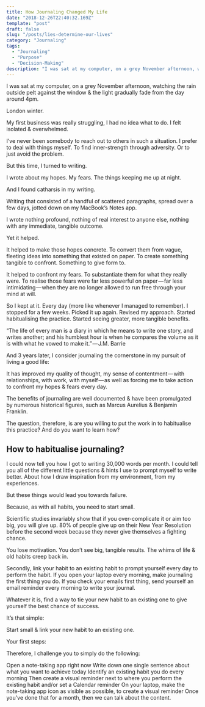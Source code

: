 ```yaml
---
title: How Journaling Changed My Life
date: "2018-12-26T22:40:32.169Z"
template: "post"
draft: false
slug: "/posts/lies-determine-our-lives"
category: "Journaling"
tags:
  - "Journaling"
  - "Purpose"
  - "Decision-Making"
description: "I was sat at my computer, on a grey November afternoon, watching the rain outside pelt against the window & the light gradually fade from the day around 4pm."
---
```


I was sat at my computer, on a grey November afternoon, watching the rain outside pelt against the window & the light gradually fade from the day around 4pm.

London winter.


My first business was really struggling, I had no idea what to do. I felt isolated & overwhelmed.

I’ve never been somebody to reach out to others in such a situation. I prefer to deal with things myself. To find inner-strength through adversity. Or to just avoid the problem.

But this time, I turned to writing.

I wrote about my hopes. My fears. The things keeping me up at night.

And I found catharsis in my writing.

Writing that consisted of a handful of scattered paragraphs, spread over a few days, jotted down on my MacBook’s Notes app.

I wrote nothing profound, nothing of real interest to anyone else, nothing with any immediate, tangible outcome.

Yet it helped.

It helped to make those hopes concrete. To convert them from vague, fleeting ideas into something that existed on paper. To create something tangible to confront. Something to give form to.

It helped to confront my fears. To substantiate them for what they really were. To realise those fears were far less powerful on paper — far less intimidating — when they are no longer allowed to run free through your mind at will.

So I kept at it. Every day (more like whenever I managed to remember). I stopped for a few weeks. Picked it up again. Revised my approach. Started habitualising the practice. Started seeing greater, more tangible benefits.

“The life of every man is a diary in which he means to write one story, and writes another; and his humblest hour is when he compares the volume as it is with what he vowed to make it.” — J.M. Barrie

And 3 years later, I consider journaling the cornerstone in my pursuit of living a good life:

It has improved my quality of thought, my sense of contentment — with relationships, with work, with myself — as well as forcing me to take action to confront my hopes & fears every day.

The benefits of journaling are well documented & have been promulgated by numerous historical figures, such as Marcus Aurelius & Benjamin Franklin.

The question, therefore, is are you willing to put the work in to habitualise this practice? And do you want to learn how?


## How to habitualise journaling?

I could now tell you how I got to writing 30,000 words per month. I could tell you all of the different little questions & hints I use to prompt myself to write better. About how I draw inspiration from my environment, from my experiences.

But these things would lead you towards failure.

Because, as with all habits, you need to start small.

Scientific studies invariably show that if you over-complicate it or aim too big, you will give up. 80% of people give up on their New Year Resolution before the second week because they never give themselves a fighting chance.

You lose motivation. You don’t see big, tangible results. The whims of life & old habits creep back in.

Secondly, link your habit to an existing habit to prompt yourself every day to perform the habit. If you open your laptop every morning, make journaling the first thing you do. If you check your emails first thing, send yourself an email reminder every morning to write your journal.

Whatever it is, find a way to tie your new habit to an existing one to give yourself the best chance of success.

It’s that simple:

Start small & link your new habit to an existing one.


Your first steps:

Therefore, I challenge you to simply do the following:

Open a note-taking app right now
Write down one single sentence about what you want to achieve today
Identify an existing habit you do every morning
Then create a visual reminder next to where you perform the existing habit and/or set a Calendar reminder
On your laptop, make the note-taking app icon as visible as possible, to create a visual reminder
Once you’ve done that for a month, then we can talk about the content.
